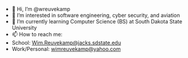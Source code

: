 - 👋 Hi, I’m @wreuvekamp
- 👀 I’m interested in software engineering, cyber security, and aviation
- 🌱 I’m currently learning Computer Science (BS) at South Dakota State University
- 📫 How to reach me:
- School: Wim.Reuvekamp@jacks.sdstate.edu
- Work/Personal: wimreuvekamp@yahoo.com

<!---
WimReuvekampSDSU/WimReuvekampSDSU is a ✨ special ✨ repository because its `README.md` (this file) appears on your GitHub profile.
You can click the Preview link to take a look at your changes.
--->

